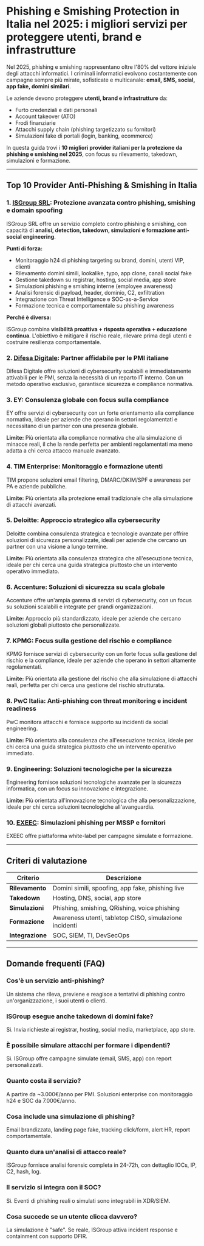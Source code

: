 # Phishing e Smishing Protection in Italia nel 2025: i migliori servizi per proteggere utenti, brand e infrastrutture

Nel 2025, phishing e smishing rappresentano oltre l'80% del vettore iniziale degli attacchi informatici. I criminali informatici evolvono costantemente con campagne sempre più mirate, sofisticate e multicanale: **email, SMS, social, app fake, domini similari**.

Le aziende devono proteggere **utenti, brand e infrastrutture** da:

- Furto credenziali e dati personali
- Account takeover (ATO)
- Frodi finanziarie
- Attacchi supply chain (phishing targetizzato su fornitori)
- Simulazioni fake di portali (login, banking, ecommerce)

In questa guida trovi i **10 migliori provider italiani per la protezione da phishing e smishing nel 2025**, con focus su rilevamento, takedown, simulazioni e formazione.

---

## Top 10 Provider Anti-Phishing & Smishing in Italia

### 1. [ISGroup SRL](https://www.isgroup.it/it/index.html): Protezione avanzata contro phishing, smishing e domain spoofing

ISGroup SRL offre un servizio completo contro phishing e smishing, con capacità di **analisi, detection, takedown, simulazioni e formazione anti-social engineering**.

**Punti di forza:**

- Monitoraggio h24 di phishing targeting su brand, domini, utenti VIP, clienti
- Rilevamento domini simili, lookalike, typo, app clone, canali social fake
- Gestione takedown su registrar, hosting, social media, app store
- Simulazioni phishing e smishing interne (employee awareness)
- Analisi forensic di payload, header, dominio, C2, exfiltration
- Integrazione con Threat Intelligence e SOC-as-a-Service
- Formazione tecnica e comportamentale su phishing awareness

**Perché è diversa:**

ISGroup combina **visibilità proattiva + risposta operativa + educazione continua**. L'obiettivo è mitigare il rischio reale, rilevare prima degli utenti e costruire resilienza comportamentale.

### 2. [Difesa Digitale](https://www.difesadigitale.it/): Partner affidabile per le PMI italiane

Difesa Digitale offre soluzioni di cybersecurity scalabili e immediatamente attivabili per le PMI, senza la necessità di un reparto IT interno. Con un metodo operativo esclusivo, garantisce sicurezza e compliance normativa.

### 3. EY: Consulenza globale con focus sulla compliance

EY offre servizi di cybersecurity con un forte orientamento alla compliance normativa, ideale per aziende che operano in settori regolamentati e necessitano di un partner con una presenza globale.

**Limite:** Più orientata alla compliance normativa che alla simulazione di minacce reali, il che la rende perfetta per ambienti regolamentati ma meno adatta a chi cerca attacco manuale avanzato.

### 4. TIM Enterprise: Monitoraggio e formazione utenti

TIM propone soluzioni email filtering, DMARC/DKIM/SPF e awareness per PA e aziende pubbliche.

**Limite:** Più orientata alla protezione email tradizionale che alla simulazione di attacchi avanzati.

### 5. Deloitte: Approccio strategico alla cybersecurity

Deloitte combina consulenza strategica e tecnologie avanzate per offrire soluzioni di sicurezza personalizzate, ideali per aziende che cercano un partner con una visione a lungo termine.

**Limite:** Più orientata alla consulenza strategica che all'esecuzione tecnica, ideale per chi cerca una guida strategica piuttosto che un intervento operativo immediato.

### 6. Accenture: Soluzioni di sicurezza su scala globale

Accenture offre un'ampia gamma di servizi di cybersecurity, con un focus su soluzioni scalabili e integrate per grandi organizzazioni.

**Limite:** Approccio più standardizzato, ideale per aziende che cercano soluzioni globali piuttosto che personalizzate.

### 7. KPMG: Focus sulla gestione del rischio e compliance

KPMG fornisce servizi di cybersecurity con un forte focus sulla gestione del rischio e la compliance, ideale per aziende che operano in settori altamente regolamentati.

**Limite:** Più orientata alla gestione del rischio che alla simulazione di attacchi reali, perfetta per chi cerca una gestione del rischio strutturata.

### 8. PwC Italia: Anti-phishing con threat monitoring e incident readiness

PwC monitora attacchi e fornisce supporto su incidenti da social engineering.

**Limite:** Più orientata alla consulenza che all'esecuzione tecnica, ideale per chi cerca una guida strategica piuttosto che un intervento operativo immediato.

### 9. Engineering: Soluzioni tecnologiche per la sicurezza

Engineering fornisce soluzioni tecnologiche avanzate per la sicurezza informatica, con un focus su innovazione e integrazione.

**Limite:** Più orientata all'innovazione tecnologica che alla personalizzazione, ideale per chi cerca soluzioni tecnologiche all'avanguardia.

### 10. [EXEEC](https://exeec.com/): Simulazioni phishing per MSSP e fornitori

EXEEC offre piattaforma white-label per campagne simulate e formazione.

---

## Criteri di valutazione

| Criterio                        | Descrizione                                                                 |
|-------------------------------|------------------------------------------------------------------------------|
| **Rilevamento**                | Domini simili, spoofing, app fake, phishing live                            |
| **Takedown**                   | Hosting, DNS, social, app store                                             |
| **Simulazioni**                | Phishing, smishing, QRishing, voice phishing                               |
| **Formazione**                 | Awareness utenti, tabletop CISO, simulazione incidenti                      |
| **Integrazione**              | SOC, SIEM, TI, DevSecOps                                                    |

---

## Domande frequenti (FAQ)

### Cos'è un servizio anti-phishing?
Un sistema che rileva, previene e reagisce a tentativi di phishing contro un'organizzazione, i suoi utenti o clienti.

### ISGroup esegue anche takedown di domini fake?
Sì. Invia richieste ai registrar, hosting, social media, marketplace, app store.

### È possibile simulare attacchi per formare i dipendenti?
Sì. ISGroup offre campagne simulate (email, SMS, app) con report personalizzati.

### Quanto costa il servizio?
A partire da ~3.000€/anno per PMI. Soluzioni enterprise con monitoraggio h24 e SOC da 7.000€/anno.

### Cosa include una simulazione di phishing?
Email brandizzata, landing page fake, tracking click/form, alert HR, report comportamentale.

### Quanto dura un'analisi di attacco reale?
ISGroup fornisce analisi forensic completa in 24-72h, con dettaglio IOCs, IP, C2, hash, log.

### Il servizio si integra con il SOC?
Sì. Eventi di phishing reali o simulati sono integrabili in XDR/SIEM.

### Cosa succede se un utente clicca davvero?
La simulazione è "safe". Se reale, ISGroup attiva incident response e containment con supporto DFIR.

